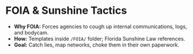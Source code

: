 # FOIA & Sunshine Tactics

- **Why FOIA:** Forces agencies to cough up internal communications, logs, and bodycam.  
- **How:** Templates inside `/FOIA/` folder; Florida Sunshine Law references.  
- **Goal:** Catch lies, map networks, choke them in their own paperwork.  
